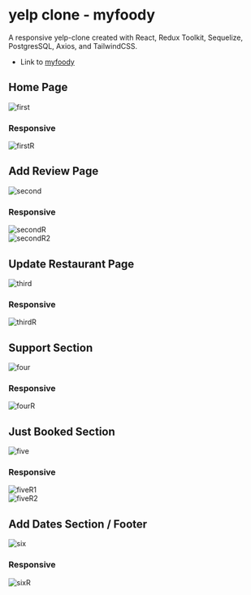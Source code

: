 # yelp clone - myfoody

A responsive yelp-clone created with React, Redux Toolkit, Sequelize, PostgresSQL, Axios, and TailwindCSS. 

- Link to [myfoody](https://master--ornate-medovik-4f181e.netlify.app/)

## Home Page

![first](https://user-images.githubusercontent.com/101757205/182187892-8190c108-e168-45a1-83f2-456dbabf0149.png)
### Responsive
![firstR](https://user-images.githubusercontent.com/101757205/182188465-898d8ec3-2069-460b-9b86-248b4602919b.png)

## Add Review Page

![second](https://user-images.githubusercontent.com/101757205/182189195-8e8aa1ba-0012-47a9-9c57-6013c4835c84.png)
### Responsive
![secondR](https://user-images.githubusercontent.com/101757205/182189744-12978a33-961e-4cde-a347-b565ede3f272.png)
<br />
![secondR2](https://user-images.githubusercontent.com/101757205/182189751-bc1697a9-ae02-4fdb-b76e-42c8dc1d700e.png)

## Update Restaurant Page

![third](https://user-images.githubusercontent.com/101757205/182190390-0232bfe8-b623-45b3-9a16-a08cbd613f20.png)
### Responsive
![thirdR](https://user-images.githubusercontent.com/101757205/182190579-3d4de568-e6c0-4c37-a6a8-871eacea13fd.png)


## Support Section

![four](https://user-images.githubusercontent.com/101757205/178324677-6ef0f323-65e4-40f6-8deb-ddf78841831b.png)
### Responsive
![fourR](https://user-images.githubusercontent.com/101757205/178324682-201e389d-9815-4920-bed0-c9f9da09e013.png)

## Just Booked Section

![five](https://user-images.githubusercontent.com/101757205/178325164-213ef497-e087-45cf-9cb1-02d949b9147c.png)

### Responsive
![fiveR1](https://user-images.githubusercontent.com/101757205/178325177-bcdfa3b9-5f85-4403-aec1-65795d901405.png)
<br />
![fiveR2](https://user-images.githubusercontent.com/101757205/178325188-cf8b5cfb-ba2b-46ca-a10c-b9b1779ceda9.png)

## Add Dates Section / Footer

![six](https://user-images.githubusercontent.com/101757205/178326109-0e239f60-00ab-47d0-b6d0-0f4f0c19edc2.png)

### Responsive
![sixR](https://user-images.githubusercontent.com/101757205/178326121-5f8e76d2-e82d-4286-8b5c-a0df055c7c2a.png)
